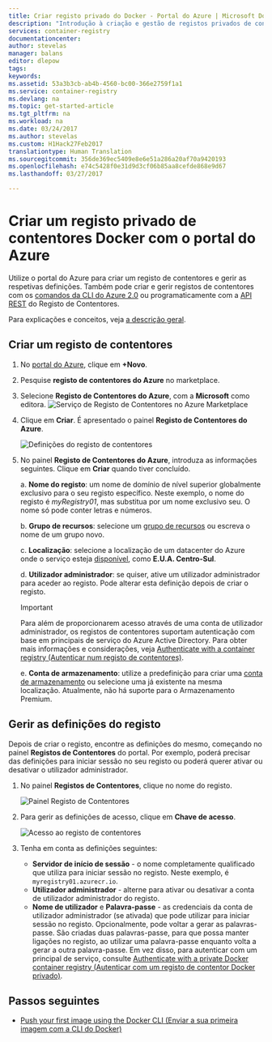 ```yaml
---
title: Criar registo privado do Docker - Portal do Azure | Microsoft Docs
description: "Introdução à criação e gestão de registos privados de contentores Docker com o portal do Azure"
services: container-registry
documentationcenter: 
author: stevelas
manager: balans
editor: dlepow
tags: 
keywords: 
ms.assetid: 53a3b3cb-ab4b-4560-bc00-366e2759f1a1
ms.service: container-registry
ms.devlang: na
ms.topic: get-started-article
ms.tgt_pltfrm: na
ms.workload: na
ms.date: 03/24/2017
ms.author: stevelas
ms.custom: H1Hack27Feb2017
translationtype: Human Translation
ms.sourcegitcommit: 356de369ec5409e8e6e51a286a20af70a9420193
ms.openlocfilehash: e74c5428f0e31d9d3cf06b85aa8cefde868e9d67
ms.lasthandoff: 03/27/2017

---
```


# <a name="create-a-private-docker-container-registry-using-the-azure-portal"></a>Criar um registo privado de contentores Docker com o portal do Azure
Utilize o portal do Azure para criar um registo de contentores e gerir as respetivas definições. Também pode criar e gerir registos de contentores com os [comandos da CLI do Azure 2.0](container-registry-get-started-azure-cli.md) ou programaticamente com a [API REST](https://go.microsoft.com/fwlink/p/?linkid=834376) do Registo de Contentores.

Para explicações e conceitos, veja [a descrição geral](container-registry-intro.md).



## <a name="create-a-container-registry"></a>Criar um registo de contentores
1. No [portal do Azure](https://portal.azure.com), clique em **+Novo**.
2. Pesquise **registo de contentores do Azure** no marketplace.
3. Selecione **Registo de Contentores do Azure**, com a **Microsoft** como editora.
    ![Serviço de Registo de Contentores no Azure Marketplace](./media/container-registry-get-started-portal/container-registry-marketplace.png)
4. Clique em **Criar**. É apresentado o painel **Registo de Contentores do Azure**.

    ![Definições do registo de contentores](./media/container-registry-get-started-portal/container-registry-settings.png)
5. No painel **Registo de Contentores do Azure**, introduza as informações seguintes. Clique em **Criar** quando tiver concluído.

    a. **Nome do registo**: um nome de domínio de nível superior globalmente exclusivo para o seu registo específico. Neste exemplo, o nome do registo é *myRegistry01*, mas substitua por um nome exclusivo seu. O nome só pode conter letras e números.

    b. **Grupo de recursos**: selecione um [grupo de recursos](../azure-resource-manager/resource-group-overview.md#resource-groups) ou escreva o nome de um grupo novo.

    c. **Localização**: selecione a localização de um datacenter do Azure onde o serviço esteja [disponível](https://azure.microsoft.com/regions/services/), como **E.U.A. Centro-Sul**.

    d. **Utilizador administrador**: se quiser, ative um utilizador administrador para aceder ao registo. Pode alterar esta definição depois de criar o registo.

      > [!IMPORTANT]
      > Para além de proporcionarem acesso através de uma conta de utilizador administrador, os registos de contentores suportam autenticação com base em principais de serviço do Azure Active Directory. Para obter mais informações e considerações, veja [Authenticate with a container registry (Autenticar num registo de contentores)](container-registry-authentication.md).
      >

    e. **Conta de armazenamento**: utilize a predefinição para criar uma [conta de armazenamento](../storage/storage-introduction.md) ou selecione uma já existente na mesma localização. Atualmente, não há suporte para o Armazenamento Premium.

## <a name="manage-registry-settings"></a>Gerir as definições do registo
Depois de criar o registo, encontre as definições do mesmo, começando no painel **Registos de Contentores** do portal. Por exemplo, poderá precisar das definições para iniciar sessão no seu registo ou poderá querer ativar ou desativar o utilizador administrador.

1. No painel **Registos de Contentores**, clique no nome do registo.

    ![Painel Registo de Contentores](./media/container-registry-get-started-portal/container-registry-blade.png)
2. Para gerir as definições de acesso, clique em **Chave de acesso**.

    ![Acesso ao registo de contentores](./media/container-registry-get-started-portal/container-registry-access.png)
3. Tenha em conta as definições seguintes:

   * **Servidor de início de sessão** - o nome completamente qualificado que utiliza para iniciar sessão no registo. Neste exemplo, é `myregistry01.azurecr.io`.
   * **Utilizador administrador** - alterne para ativar ou desativar a conta de utilizador administrador do registo.
   * **Nome de utilizador** e **Palavra-passe** - as credenciais da conta de utilizador administrador (se ativada) que pode utilizar para iniciar sessão no registo. Opcionalmente, pode voltar a gerar as palavras-passe. São criadas duas palavras-passe, para que possa manter ligações no registo, ao utilizar uma palavra-passe enquanto volta a gerar a outra palavra-passe. Em vez disso, para autenticar com um principal de serviço, consulte [Authenticate with a private Docker container registry (Autenticar com um registo de contentor Docker privado)](container-registry-authentication.md).

## <a name="next-steps"></a>Passos seguintes
* [Push your first image using the Docker CLI (Enviar a sua primeira imagem com a CLI do Docker)](container-registry-get-started-docker-cli.md)

